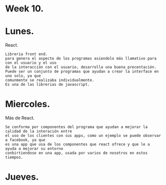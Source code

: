 # Week 10.
# Lunes.

React.

    Libreria front end.
    para genera el aspecto de los programas asiendolo más llamativo para con el usuario y el uso
    de la interacción con el usuario, desarrolla una buena precentación.
    Puede ser un conjunto de programas que ayudan a crear la interface en uno solo, ya que 
    comunmente se realizaba individualmente.
    Es una de las librerias de javascript.

# Miercoles.

Más de React.

    Se conforma por componentes del programa que ayudan a mejorar la calidad de la interación entre
    el uso de los clientes con sus apps, como un ejemplo se puede observar a facebook, ya que 
    es una app que usa de los componentes que react ofrece y que le a ayuda a mejorar su entorno
    conbirtiendose en una app, usada por varios de nosotros en estos tiempos. 

# Jueves.

